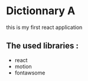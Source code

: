 # Dictionnary A
this is my first react application 

## The used libraries :
* react
* motion
* fontawsome 